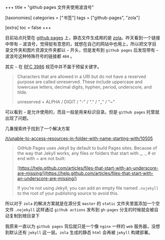 +++
title = "github pages 文件夹使用波浪号"

[taxonomies]
categories = ["书签"]
tags = ["github-pages", "zola"]

[extra]
toc = false
+++

目前站点托管在 [github pages](https://docs.github.com/en/github/working-with-github-pages) 上，静态文件生成用的是 [zola](https://github.com/getzola/zola)。昨天看到一个链接中带有 `~` 波浪号，觉得挺有意思的，就想在自己的网站中也用上，所以把文字目录文件夹和图片资源文件夹都以 `~` 开头，但是发布到 `github pages` 后发现带有 `~` 波浪号这种特殊符号的链接都 `404` 。

<!-- more -->

其实 `~` 在 [RFC 3986](https://tools.ietf.org/html/rfc3986#section-2.2) 规范中并不属于预留关键字。
> Characters that are allowed in a URI but do not have a reserved
> purpose are called unreserved.  These include uppercase and lowercase
> letters, decimal digits, hyphen, period, underscore, and tilde.
> 
> unreserved  = ALPHA / DIGIT / "-" / "." / "_" / "~"

可以看到 `~` 是允许使用的，而且一般是用来标识目录。但是 `github pages` 托管就出现了问题。

几番搜索终于找到了一个解决方案

[/t/unable-to-access-resources-in-folder-with-name-starting-with/10505](https://github.community/t/unable-to-access-resources-in-folder-with-name-starting-with/10505)

> GitHub Pages uses Jekyll by default to build Pages sites. Because of the way that Jekyll works, any files or folders that start with _, ., # or end with ~ are not built:
>
> [https://help.github.com/articles/files-that-start-with-an-underscore-are-missing/](https://help.github.com/articles/files-that-start-with-an-underscore-are-missing/)
>
> If you’re not using Jekyll, you can add an empty file named `.nojekyll` to the root of your publishing source to avoid this.

所以对于 `zola` 的解决方案就是在源分支 `master` 的 `static` 文件夹里面添加一个空文件 `.nojekyll`
这样通过 `github actions` 发布到 `gh-pages` 分支的时候就会被自动复制到根目录下

我原来一直以为 `github pages` 背后就只是一个像 `nginx` 一样的 `web` 服务器，没想到默认还有 `jekyll` 这一层。`zola` 生成的静态 `html` 会再被 `jekyll` 构建部署。